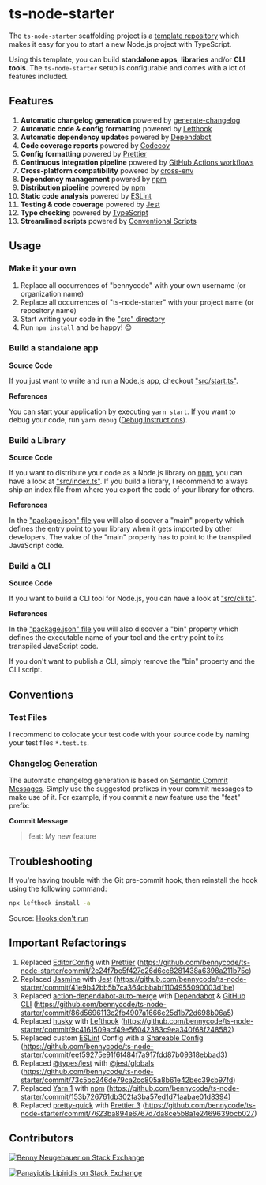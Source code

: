 # ts-node-starter

The `ts-node-starter` scaffolding project is a [template repository](https://docs.github.com/en/repositories/creating-and-managing-repositories/creating-a-template-repository) which makes it easy for you to start a new Node.js project with TypeScript.

Using this template, you can build **standalone apps**, **libraries** and/or **CLI tools**. The `ts-node-starter` setup is configurable and comes with a lot of features included.

## Features

1. **Automatic changelog generation** powered by [generate-changelog](https://github.com/lob/generate-changelog)
1. **Automatic code & config formatting** powered by [Lefthook](https://github.com/evilmartians/lefthook)
1. **Automatic dependency updates** powered by [Dependabot](https://docs.github.com/en/code-security/dependabot/dependabot-version-updates/about-dependabot-version-updates)
1. **Code coverage reports** powered by [Codecov](https://about.codecov.io/)
1. **Config formatting** powered by [Prettier](https://prettier.io/)
1. **Continuous integration pipeline** powered by [GitHub Actions workflows](https://docs.github.com/en/actions/using-workflows)
1. **Cross-platform compatibility** powered by [cross-env](https://github.com/kentcdodds/cross-env)
1. **Dependency management** powered by [npm](https://www.npmjs.com/)
1. **Distribution pipeline** powered by [npm](https://www.npmjs.com/)
1. **Static code analysis** powered by [ESLint](https://eslint.org/)
1. **Testing & code coverage** powered by [Jest](https://jestjs.io/)
1. **Type checking** powered by [TypeScript](https://www.typescriptlang.org/)
1. **Streamlined scripts** powered by [Conventional Scripts](https://conventionalscripts.org/)

## Usage

### Make it your own

1. Replace all occurrences of "bennycode" with your own username (or organization name)
2. Replace all occurrences of "ts-node-starter" with your project name (or repository name)
3. Start writing your code in the ["src" directory](./src)
4. Run `npm install` and be happy! 😊

### Build a standalone app

**Source Code**

If you just want to write and run a Node.js app, checkout ["src/start.ts"](./src/start.ts).

**References**

You can start your application by executing `yarn start`. If you want to debug your code, run `yarn debug` ([Debug Instructions](https://dev.to/typescripttv/debug-your-node-js-app-with-chrome-devtools-4c98)).

### Build a Library

**Source Code**

If you want to distribute your code as a Node.js library on [npm](https://www.npmjs.com/), you can have a look at ["src/index.ts"](./src/index.ts). If you build a library, I recommend to always ship an index file from where you export the code of your library for others.

**References**

In the ["package.json" file](./package.json) you will also discover a "main" property which defines the entry point to your library when it gets imported by other developers. The value of the "main" property has to point to the transpiled JavaScript code.

### Build a CLI

**Source Code**

If you want to build a CLI tool for Node.js, you can have a look at ["src/cli.ts"](./src/cli.ts).

**References**

In the ["package.json" file](./package.json) you will also discover a "bin" property which defines the executable name of your tool and the entry point to its transpiled JavaScript code.

If you don't want to publish a CLI, simply remove the "bin" property and the CLI script.

## Conventions

### Test Files

I recommend to colocate your test code with your source code by naming your test files `*.test.ts`.

### Changelog Generation

The automatic changelog generation is based on [Semantic Commit Messages](https://sparkbox.com/foundry/semantic_commit_messages). Simply use the suggested prefixes in your commit messages to make use of it. For example, if you commit a new feature use the "feat" prefix:

**Commit Message**

> feat: My new feature

## Troubleshooting

If you're having trouble with the Git pre-commit hook, then reinstall the hook using the following command:

```bash
npx lefthook install -a
```

Source: [Hooks don't run](https://github.com/evilmartians/lefthook/wiki/Troubleshooting)

## Important Refactorings

1. Replaced [EditorConfig](https://editorconfig.org/) with [Prettier](https://prettier.io/) (https://github.com/bennycode/ts-node-starter/commit/2e24f7be5f427c26d6cc8281438a6398a211b75c)
1. Replaced [Jasmine](https://jasmine.github.io/) with [Jest](https://jestjs.io/) (https://github.com/bennycode/ts-node-starter/commit/41e9b42bb5b7ca364dbbabf1104955090003d1be)
1. Replaced [action-dependabot-auto-merge](https://github.com/ahmadnassri/action-dependabot-auto-merge) with [Dependabot](https://github.com/dependabot) & [GitHub CLI](https://cli.github.com/) (https://github.com/bennycode/ts-node-starter/commit/86d5696113c2fb4907a1666e25d1b72d698b06a5)
1. Replaced [husky](https://github.com/typicode/husky) with [Lefthook](https://github.com/evilmartians/lefthook) (https://github.com/bennycode/ts-node-starter/commit/9c4161509acf49e56042383c9ea340f68f248582)
1. Replaced custom [ESLint](https://eslint.org/) Config with a [Shareable Config](https://eslint.org/docs/latest/developer-guide/shareable-configs) (https://github.com/bennycode/ts-node-starter/commit/eef59275e91f6f484f7a917fdd87b09318ebbad3)
1. Replaced [@types/jest](https://www.npmjs.com/package/@types/jest) with [@jest/globals](https://jestjs.io/docs/getting-started#type-definitions) (https://github.com/bennycode/ts-node-starter/commit/73c5bc246de79ca2cc805a8b61e42bec39cb97fd)
1. Replaced [Yarn 1](https://classic.yarnpkg.com/) with [npm](https://www.npmjs.com/) (https://github.com/bennycode/ts-node-starter/commit/153b726761db302fa3ba57ed1d71aabae01d8394)
1. Replaced [pretty-quick](https://www.npmjs.com/package/pretty-quick) with [Prettier 3](https://prettier.io/) (https://github.com/bennycode/ts-node-starter/commit/7623ba894e6767d7da8ce5b8a1e2469639bcb027)

## Contributors

[![Benny Neugebauer on Stack Exchange][stack_exchange_bennycode_badge]][stack_exchange_bennycode_url]

[![Panayiotis Lipiridis on Stack Exchange][stack_exchange_lipis_badge]][stack_exchange_lipis_url]

[stack_exchange_bennycode_badge]: https://stackexchange.com/users/flair/203782.png?theme=default
[stack_exchange_bennycode_url]: https://stackexchange.com/users/203782/benny-neugebauer?tab=accounts
[stack_exchange_lipis_badge]: https://stackexchange.com/users/flair/5282.png?theme=default
[stack_exchange_lipis_url]: https://stackexchange.com/users/5282/lipis?tab=accounts
